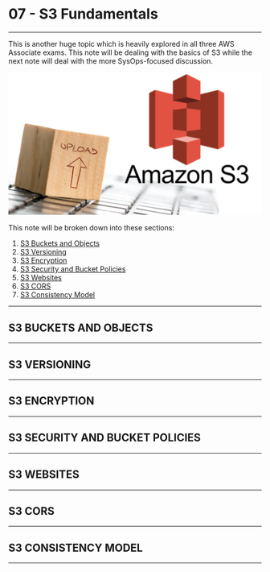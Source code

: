 <!-- 2021-02-05 02:05:25 -->

# 07 - S3 Fundamentals #
____________________________________________

This is another huge topic which is heavily explored in all three AWS Associate exams. This note will be dealing with the basics of S3 while the next note will deal with the more SysOps-focused discussion.

![](../Images/07-preview.png)

This note will be broken down into these sections:

1.  [S3 Buckets and Objects](#s3-buckets-and-objects)
2.  [S3 Versioning](#s3-versioning)
3.  [S3 Encryption](#s3-encryption)
4.  [S3 Security and Bucket Policies](#s3-security-and-bucket-policies)
5.  [S3 Websites](#s3-websites)
6.  [S3 CORS](#s3-cors)
6.  [S3 Consistency Model](#s3-consistency-model)
________________________________________________________

## S3 BUCKETS AND OBJECTS ##

________________________________________________________

## S3 VERSIONING ##

________________________________________________________

## S3 ENCRYPTION ##

________________________________________________________

## S3 SECURITY AND BUCKET POLICIES ##

________________________________________________________

## S3 WEBSITES ##

________________________________________________________

## S3 CORS ##

________________________________________________________

## S3 CONSISTENCY MODEL

________________________________________________________
